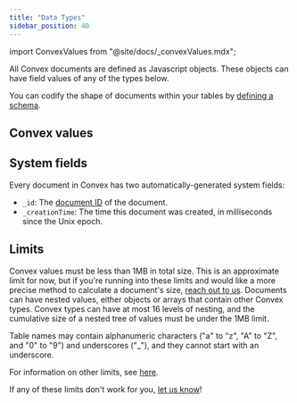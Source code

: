 ```yaml
---
title: "Data Types"
sidebar_position: 40
---
```


import ConvexValues from "@site/docs/\_convexValues.mdx";

All Convex documents are defined as Javascript objects. These objects can have
field values of any of the types below.

You can codify the shape of documents within your tables by
[defining a schema](/docs/database/schemas.mdx).

## Convex values

<ConvexValues />

## System fields

Every document in Convex has two automatically-generated system fields:

- `_id`: The [document ID](/docs/database/document-ids.mdx) of the document.
- `_creationTime`: The time this document was created, in milliseconds since the
  Unix epoch.

## Limits

Convex values must be less than 1MB in total size. This is an approximate limit
for now, but if you're running into these limits and would like a more precise
method to calculate a document's size,
[reach out to us](https://convex.dev/community). Documents can have nested
values, either objects or arrays that contain other Convex types. Convex types
can have at most 16 levels of nesting, and the cumulative size of a nested tree
of values must be under the 1MB limit.

Table names may contain alphanumeric characters ("a" to "z", "A" to "Z", and "0"
to "9") and underscores ("\_"), and they cannot start with an underscore.

For information on other limits, see [here](/docs/production/state/limits.mdx).

If any of these limits don't work for you,
[let us know](https://convex.dev/community)!
